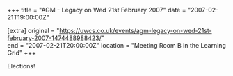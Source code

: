 +++
title = "AGM - Legacy on Wed 21st February 2007"
date = "2007-02-21T19:00:00Z"

[extra]
original = "https://uwcs.co.uk/events/agm-legacy-on-wed-21st-february-2007-1474488988423/"    
end = "2007-02-21T20:00:00Z"
location = "Meeting Room B in the Learning Grid"
+++

Elections\!

